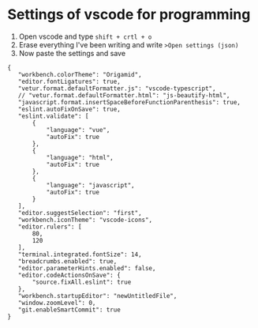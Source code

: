 # Settings of vscode for programming

 1. Open vscode and type `shift + crtl + o` 
 1. Erase everything I've been writing and write `>Open settings (json)`
 1. Now paste the settings and save
 ```
 {
    "workbench.colorTheme": "Origamid",
    "editor.fontLigatures": true,
    "vetur.format.defaultFormatter.js": "vscode-typescript",
    // "vetur.format.defaultFormatter.html": "js-beautify-html",
    "javascript.format.insertSpaceBeforeFunctionParenthesis": true,
    "eslint.autoFixOnSave": true,
    "eslint.validate": [
        {
            "language": "vue",
            "autoFix": true
        },
        {
            "language": "html",
            "autoFix": true
        },
        {
            "language": "javascript",
            "autoFix": true
        }
    ],
    "editor.suggestSelection": "first",
    "workbench.iconTheme": "vscode-icons",
    "editor.rulers": [
        80,
        120
    ],
    "terminal.integrated.fontSize": 14,
    "breadcrumbs.enabled": true,
    "editor.parameterHints.enabled": false,
    "editor.codeActionsOnSave": {
        "source.fixAll.eslint": true
    },
    "workbench.startupEditor": "newUntitledFile",
    "window.zoomLevel": 0,
    "git.enableSmartCommit": true
}
 ```
